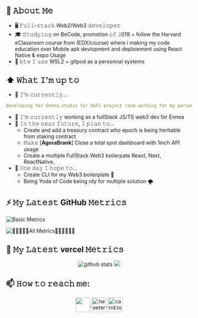 

## 💬 𝙰𝚋𝚘𝚞𝚝 𝙼𝚎 
- 🖥 𝙵𝚞𝚕𝚕-𝚜𝚝𝚊𝚌𝚔 Web2/Web3 𝚍𝚎𝚟𝚎𝚕𝚘𝚙𝚎𝚛
- 🎓 𝚂𝚝𝚞𝚍𝚢𝚒𝚗𝚐 on BeCode, promotion 𝚘𝚏 𝟸019 + follow the Harvard eClassroom course from (EDX/course) where i making my code education over Mobile apk devlopment and deploiement using React Native & expo Usage 
- 🌊  𝚋𝚝𝚠 𝙸 𝚞𝚜𝚎 WSL2 + gitpod as a personnal systems  


## ⬆ 𝚆𝚑𝚊𝚝 𝙸'𝚖 𝚞𝚙 𝚝𝚘 
- 🔨 𝙸'𝚖 𝚌𝚞𝚛𝚛𝚎𝚗𝚝𝚕𝚢...

```yaml
Developing for Ennea.studio for DeFi project (and working for my personnal DeFi project with rebase ERC20)
```

- 🔨 𝙸'𝚖 𝚌𝚞𝚛𝚛𝚎𝚗𝚝𝚕𝚢 working as a fullStack JS/TS web3 dev for Ennea
- 🎯 𝙸𝚗 𝚝𝚑𝚎 𝚗𝚎𝚊𝚛 𝚏𝚞𝚝𝚞𝚛𝚎, 𝙸 𝚙𝚕𝚊𝚗 𝚝𝚘...
	- Create and add a treasury contract who epoch is being heritable from staking contract
	- 𝙼𝚊𝚔𝚎 [**AgoraBrank**] Close a total spot dashboard with 1inch API usage 
  	- Create a  multiple FullStack Web3 boilerpate React, Next, ReactNative,
- 🤞 𝙾𝚗𝚎 𝚍𝚊𝚢 𝙸 𝚑𝚘𝚙𝚎 𝚝𝚘...
	- Create CLI for my Web3 boilerplate 🐙
	- Being Yoda of Code being rdy for multiple solution 🌪️ 

 
## ⚡ 𝙼𝚢 𝙻𝚊𝚝𝚎𝚜𝚝 GitHub 𝙼𝚎𝚝𝚛𝚒𝚌𝚜  
![Basic Metrics](https://metrics.lecoq.io/jSUNSH1NEw)

![🔻🔻🔻🔻🔻All Metrics🔻🔻🔻🔻🔻🔻](https://metrics.lecoq.io/insights/jSUNSH1NEw)


## 🔔 𝙼𝚢 𝙻𝚊𝚝𝚎𝚜𝚝 vercel 𝙼𝚎𝚝𝚛𝚒𝚌𝚜   

<p  align="center">
  <img src="https://github-readme-stats.vercel.app/api?username=jSUNSH1NEw&show_icons=true&include_all_commits=true&theme=tokyonight" alt=" github stats" />
  <img src="https://github-readme-stats.vercel.app/api/top-langs/?username=jSUNSH1NEw&layout=compact&theme=tokyonight" />
</p>


## 📫 𝙷𝚘𝚠 𝚝𝚘 𝚛𝚎𝚊𝚌𝚑 𝚖𝚎:
  
<p align="center">
  <a href= "https://www.linkedin.com/in/joffrey-weertz/">
    <img src="https://raw.githubusercontent.com/Raymo111/Raymo111/master/socials/linkedin.png alt="Linkedin" height="40em" align="center"/>
  </a>
  <a href= "https://twitter.com/JSUNSH1NEw">
    <img src="https://raw.githubusercontent.com/Raymo111/Raymo111/master/socials/twitter.svg" alt="tweeter Joffrey weertz" height="40em" align="center"/>
  </a>
  <a href= "https://sunsh1n337.carrd.co/">
    <img src="" alt="carrd.to SUNSH1NE" height="40em" align="center"/>
  </a>
</p>
	








